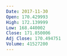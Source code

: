 ```yaml
---
Date: 2017-11-30
Open: 170.429993
High: 172.139999
Low: 168.440002
Close: 171.850006
Adj Close: 170.494751
Volume: 41527200
---
```

